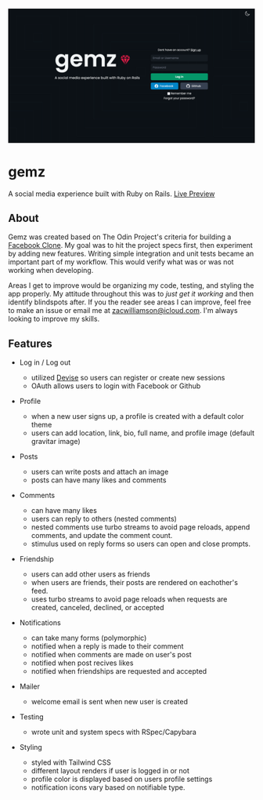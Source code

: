 ![gemz-home](app/assets/images/gemz-home.png)

# gemz

A social media experience built with Ruby on Rails. [Live Preview](https://gemz.onrender.com)

## About

Gemz was created based on The Odin Project's criteria for building a [Facebook Clone](https://www.theodinproject.com/lessons/ruby-on-rails-rails-final-project). My goal was to hit the project specs first, then experiment by adding new features. Writing simple integration and unit tests became an important part of my workflow. This would verify what was or was not working when developing.

Areas I get to improve would be organizing my code, testing, and styling the app properly. My attitude throughout this was to _just get it working_ and then identify blindspots after. If you the reader see areas I can improve, feel free to make an issue or email me at zacwilliamson@icloud.com. I'm always looking to improve my skills.

## Features

- Log in / Log out

  - utilized [Devise](https://github.com/heartcombo/devise) so users can register or create new sessions
  - OAuth allows users to login with Facebook or Github

- Profile

  - when a new user signs up, a profile is created with a default color theme
  - users can add location, link, bio, full name, and profile image (default gravitar image)

- Posts

  - users can write posts and attach an image
  - posts can have many likes and comments

- Comments

  - can have many likes
  - users can reply to others (nested comments)
  - nested comments use turbo streams to avoid page reloads, append comments, and update the comment count.
  - stimulus used on reply forms so users can open and close prompts.

- Friendship

  - users can add other users as friends
  - when users are friends, their posts are rendered on eachother's feed.
  - uses turbo streams to avoid page reloads when requests are created, canceled, declined, or accepted

- Notifications

  - can take many forms (polymorphic)
  - notified when a reply is made to their comment
  - notified when comments are made on user's post
  - notified when post recives likes
  - notified when friendships are requested and accepted

- Mailer

  - welcome email is sent when new user is created

- Testing

  - wrote unit and system specs with RSpec/Capybara

- Styling

  - styled with Tailwind CSS
  - different layout renders if user is logged in or not
  - profile color is displayed based on users profile settings
  - notification icons vary based on notifiable type.
